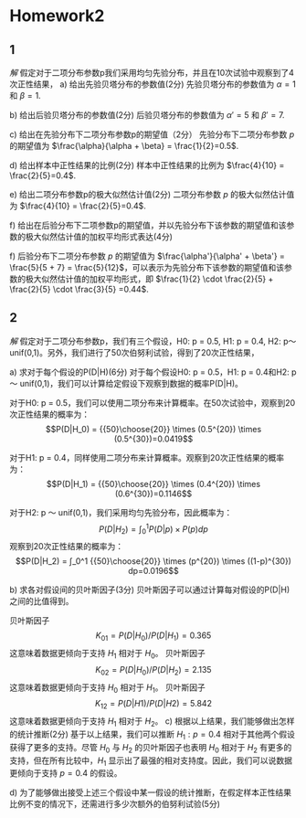 # Homework2
## 1  
*解*
假定对于二项分布参数p我们采用均匀先验分布，并且在10次试验中观察到了4次正性结果，
a) 给出先验贝塔分布的参数值(2分)
先验贝塔分布的参数值为 $\alpha = 1$ 和 $\beta = 1$.


b) 给出后验贝塔分布的参数值(2分)
后验贝塔分布的参数值为 $\alpha' = 5$ 和 $\beta' = 7$.


c) 给出在先验分布下二项分布参数p的期望值（2分）
先验分布下二项分布参数 $p$ 的期望值为 $\frac{\alpha}{\alpha + \beta} = \frac{1}{2}=0.5$.


d) 给出样本中正性结果的比例(2分)
样本中正性结果的比例为 $\frac{4}{10} = \frac{2}{5}=0.4$.

e) 给出二项分布参数p的极大似然估计值(2分)
二项分布参数 $p$ 的极大似然估计值为 $\frac{4}{10} = \frac{2}{5}=0.4$.


f) 给出在后验分布下二项参数p的期望值，并以先验分布下该参数的期望值和该参数的极大似然估计值的加权平均形式表达(4分)

f) 后验分布下二项分布参数 $p$ 的期望值为 $\frac{\alpha'}{\alpha' + \beta'} = \frac{5}{5 + 7} = \frac{5}{12}$，可以表示为先验分布下该参数的期望值和该参数的极大似然估计值的加权平均形式，即 $\frac{1}{2} \cdot \frac{2}{5} + \frac{2}{5} \cdot \frac{3}{5} =0.44$.


## 2
*解*
假定对于二项分布参数p，我们有三个假设，H0: p = 0.5, H1: p = 0.4, H2: p～unif(0,1)。另外，我们进行了50次伯努利试验，得到了20次正性结果，

a) 求对于每个假设的P(D|H)(6分)
对于每个假设H0: p = 0.5，H1: p = 0.4和H2: p ～ unif(0,1)，我们可以计算给定假设下观察到数据的概率P(D|H)。

对于H0: p = 0.5，我们可以使用二项分布来计算概率。在50次试验中，观察到20次正性结果的概率为：
$$P(D|H_0) = {{50}\choose{20}} \times (0.5^{20}) \times (0.5^{30})=0.0419$$

对于H1: p = 0.4，同样使用二项分布来计算概率。观察到20次正性结果的概率为：
$$P(D|H_1) = {{50}\choose{20}} \times (0.4^{20}) \times (0.6^{30})=0.1146$$

对于H2: p ～ unif(0,1)，我们采用均匀先验分布，因此概率为：
$$P(D|H_2) = ∫_0^1 P(D|p) \times P(p) dp$$
观察到20次正性结果的概率为：
$$P(D|H_2) = ∫_0^1 {{50}\choose{20}} \times (p^{20}) \times ((1-p)^{30}) dp=0.0196$$


b) 求各对假设间的贝叶斯因子(3分)
贝叶斯因子可以通过计算每对假设的P(D|H)之间的比值得到。

贝叶斯因子$$K_{01} = P(D|H_0) / P(D|H_1)=0.365$$
这意味着数据更倾向于支持 $H_1$​ 相对于 $H_0$​。
贝叶斯因子$$K_{02} = P(D|H_0) / P(D|H_2)=2.135$$
这意味着数据更倾向于支持 $H_0$​ 相对于 $H_1$​。
贝叶斯因子 $$K_{12} = P(D|H1) / P(D|H2)=5.842$$
这意味着数据更倾向于支持 $H_1$​ 相对于 $H_2$​。
c) 根据以上结果，我们能够做出怎样的统计推断(2分)
基于以上结果，我们可以推断 $H_1:p=0.4$ 相对于其他两个假设获得了更多的支持。尽管 $H_{0}$ 与 $H_{2}$ 的贝叶斯因子也表明 $H_{0}$ 相对于 $H_{2}$ 有更多的支持，但在所有比较中，$H_{1}$ 显示出了最强的相对支持度。因此，我们可以说数据更倾向于支持 $p=0.4$ 的假设。



d) 为了能够做出接受上述三个假设中某一假设的统计推断，在假定样本正性结果比例不变的情况下，还需进行多少次额外的伯努利试验(5分)


